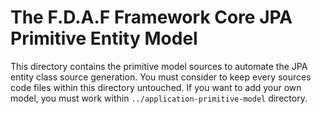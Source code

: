 The F.D.A.F Framework Core JPA Primitive Entity Model
===========================================================

This directory contains the primitive model sources to automate the JPA
entity class source generation. You must consider to keep every sources
code files within this directory untouched. If you want to add your own
model, you must work within `../application-primitive-model` directory.
